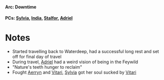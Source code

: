 #### Arc: Downtime
#### PCs: [Sylvia](PCs/Past/Sylvia.md), [India](PCs/Current/India.md), [Stalfor](PCs/Current/Stalfor.md), [Adriel](PCs/Past/Adriel.md)

# Notes
- Started travelling back to Waterdeep, had a successful long rest and set off for final day of travel
- During travel, [Adriel](PCs/Past/Adriel.md) had a weird vision of being in the Feywild
- "Nature's teeth hunger to reclaim"
- Fought [Aerryn](Aerryn.md) and [Vitari](PCs/Past/Vitari.md), [Sylvia](PCs/Past/Sylvia.md) got her soul sucked by [Vitari](PCs/Past/Vitari.md)